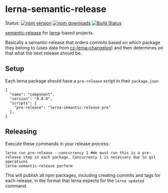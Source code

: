 # lerna-semantic-release

Status:
[![npm version](https://img.shields.io/npm/v/lerna-semantic-release.svg?style=flat-square)](https://www.npmjs.org/package/lerna-semantic-release)
[![npm downloads](https://img.shields.io/npm/dm/lerna-semantic-release.svg?style=flat-square)](http://npm-stat.com/charts.html?package=lerna-semantic-release)
[![Build Status](https://img.shields.io/travis/atlassian/lerna-semantic-release.svg?style=flat-square)](https://travis-ci.org/atlassian/lerna-semantic-release)


[semantic-release](https://www.npmjs.com/package/semantic-release) for [lerna](http://lernajs.io)-based projects.

Basically a semantic-release that orders commits based on which package they belong to (uses data from [cz-lerna-changelog](https://github.com/atlassian/cz-lerna-changelog)) and then determines on that what the next release should be.

## Setup

Each lerna package should have a `pre-release` script in their `package.json`

```
{
  "name": "component",
  "version": "0.0.0",
  "scripts": {
    "pre-release": "lerna-semantic-release pre"
  },
}
```

## Releasing

Execute these commands in your release process:

```
lerna run pre-release --concurrency 1 #We must run this is a pre-release step in each package. Concurrency 1 is necessary due to git operations
lerna-semantic-release perform
```

This will publish all npm packages, including creating commits and tags for each release, in the format that lerna expects for the `lerna updated` command.
